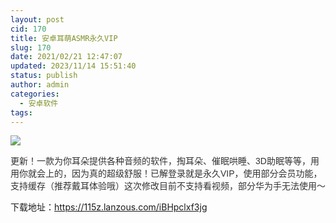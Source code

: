 ```yaml
---
layout: post
cid: 170
title: 安卓耳萌ASMR永久VIP
slug: 170
date: 2021/02/21 12:47:07
updated: 2023/11/14 15:51:40
status: publish
author: admin
categories: 
  - 安卓软件
tags: 
---
```



<div alt="潮男心博客 www.cnx0.com" >
				<p><img src="https://www.115z.com/edit/php/upload/20210221/16138477547108.jpg"></p>
<p><span style="color: rgb(51, 51, 51); font-family: Arial, 微软雅黑, sans-serif;">更新！一款为你耳朵提供各种音频的软件，掏耳朵、催眠哄睡、3D助眠等等，用用你就会上的，因为真的超级舒服！已解登录就是永久VIP，使用部分会员功能，支持缓存（推荐戴耳体验哦）这次修改目前不支持看视频，部分华为手无法使用～</span></p>
<p>下载地址：<a href="https://115z.lanzous.com/iBHpclxf3jg">https://115z.lanzous.com/iBHpclxf3jg</a> </p>			</div>
			